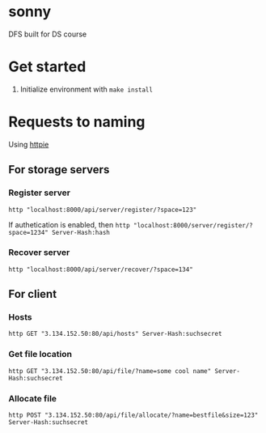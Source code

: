 # sonny
DFS built for DS course

# Get started

1. Initialize environment with `make install`

# Requests to naming
Using [httpie](https://httpie.org)

## For storage servers
### Register server
`http "localhost:8000/api/server/register/?space=123"`

If authetication is enabled, then `http "localhost:8000/server/register/?space=1234" Server-Hash:hash`

### Recover server
`http "localhost:8000/api/server/recover/?space=134"`

## For client

### Hosts
`http GET "3.134.152.50:80/api/hosts" Server-Hash:suchsecret`

### Get file location
`http GET "3.134.152.50:80/api/file/?name=some cool name" Server-Hash:suchsecret`

### Allocate file
`http POST "3.134.152.50:80/api/file/allocate/?name=bestfile&size=123" Server-Hash:suchsecret`
